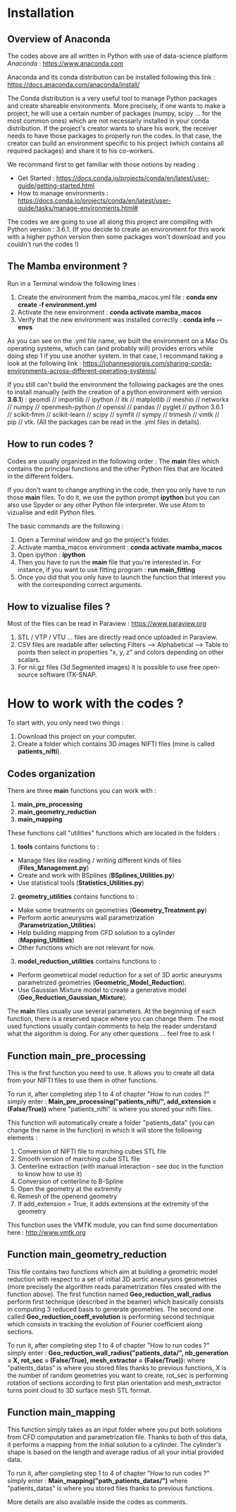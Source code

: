# Installation

## Overview of Anaconda

The codes above are all written in Python with use of data-science platform _Anaconda_ : https://www.anaconda.com

Anaconda and its conda distribution can be installed following this link : https://docs.anaconda.com/anaconda/install/

The Conda distribution is a very useful tool to manage Python packages and create shareable environments. More precisely, if one wants to make a project, he will use a certain number of packages (numpy, scipy ... for the most common ones) which are not necessarly installed in your conda distribution. If the project's creator wants to share his work, the receiver needs to have those packages to properly run the codes. In that case, the creator can build an environment specific to his project (which contains all required packages) and share it to his co-workers. 

We recommand first to get familiar with those notions by reading : 
- Get Started : https://docs.conda.io/projects/conda/en/latest/user-guide/getting-started.html
- How to manage environments : https://docs.conda.io/projects/conda/en/latest/user-guide/tasks/manage-environments.html#

The codes we are going to use all along this project are compiling with Python version : 3.6.1. (If you decide to create an environment for this work with a higher python version then some packages won't download and you couldn't run the codes !)

## The Mamba environment ? 

Run in a Terminal window the following lines : 

1. Create the environment from the mamba_macos.yml file : **conda env create -f environment.yml**
2. Activate the new environment : **conda activate mamba_macos**
3. Verify that the new environment was installed correctly : **conda info --envs**

As you can see on the .yml file name, we built the environment on a Mac Os operating systems, which can (and probably will) provides errors while doing step 1 if you use another system. In that case, I recommand taking a look at the following link : https://johannesgiorgis.com/sharing-conda-environments-across-different-operating-systems/.

If you still can't build the environment the following packages are the ones to install manually (with the creation of a python environment with version **3.6.1**) : geomdl // importlib // ipython // itk // matplotlib // meshio // networkx // numpy // openmesh-python // openssl // pandas // pyglet // python 3.6.1 // scikit-fmm // scikit-learn // scipy // symfit // sympy // trimesh // vmtk // pip // vtk. (All the packages can be read in the .yml files in details).

## How to run codes ? 

Codes are usually organized in the following order : The __main__ files which contains the principal functions and the other Python files that are located in the different folders. 

If you don't want to change anything in the code, then you only have to run those __main__ files. To do it, we use the python prompt **ipython** but you can also use Spyder or any other Python file interpreter. We use Atom to vizualise and edit Python files. 

The basic commands are the following : 

1. Open a Terminal window and go the project's folder.
2. Activate mamba_macos environment : **conda activate mamba_macos**
3. Open ipython : **ipython**
4. Then you have to run the __main__ file that you're interested in. For instance, if you want to use fitting program : **run main_fitting**
5. Once you did that you only have to launch the function that interest you with the corresponding correct arguments.

## How to vizualise files ?

Most of the files can be read in Paraview : https://www.paraview.org 

1. STL / VTP / VTU ... files are directly read once uploaded in Paraview.
2. CSV files are readable after selecting Filters --> Alphabetical --> Table to points then select in properties "x, y, z" and colors depending on other scalars.
3. For nii.gz files (3d Segmented images) it is possible to use free open-source software ITK-SNAP.

# How to work with the codes ?

To start with, you only need two things : 

1. Download this project on your computer.
2. Create a folder which contains 3D images NIFTI files (mine is called **patients_nifti**).

## Codes organization 

There are three __main__ functions you can work with : 

1. **main_pre_processing**
2. **main_geometry_reduction**
3. **main_mapping**

These functions call "utilities" functions which are located in the folders : 

1. **tools** contains functions to :
  * Manage files like reading / writing different kinds of files (**Files_Management.py**)
  * Create and work with BSplines (**BSplines_Utilities.py**)
  * Use statistical tools (**Statistics_Utilities.py**)
2. **geometry_utilities** contains functions to : 
  * Make some treatments on geometries (**Geometry_Treatment.py**)
  * Perform aortic aneurysms wall parametrization (**Parametrization_Utilities**)
  * Help building mapping from CFD solution to a cylinder (**Mapping_Utilities**)
  * Other functions which are not relevant for now.
3. **model_reduction_utilities** contains functions to : 
  * Perform geometrical model reduction for a set of 3D aortic aneurysms parametrized geometries (**Geometric_Model_Reduction**).
  * Use Gaussian Mixture model to create a generative model (**Geo_Reduction_Gaussian_Mixture**).

The __main__ files usually use several parameters. At the beginning of each function, there is a reserved space where you can change them. The most used functions usually contain comments to help the reader understand what the algorithm is doing. For any other questions ... feel free to ask ! 

## Function main_pre_processing 

This is the first function you need to use. It allows you to create all data from your NIFTI files to use them in other functions. 

To run it, after completing step 1 to 4 of chapter "How to run codes ?" simply enter : **Main_pre_processing("patients_nifti/", add_extension = (False/True))** where "patients_nifti" is where you stored your nifti files.

This function will automatically create a folder "patients_data" (you can change the name in the function) in which it will store the following elements : 
1. Conversion of NIFTI file to marching cubes STL file
2. Smooth version of marching cube STL file 
3. Centerline extraction (with manual interaction - see doc in the function to know how to use it)
4. Conversion of centerline to B-Spline
5. Open the geometry at the extremity 
6. Remesh of the openend geometry 
7. If add_extension = True, it adds extensions at the extremity of the geometry

This function uses the VMTK module, you can find some documentation here : http://www.vmtk.org 

## Function main_geometry_reduction

This file contains two functions which aim at building a geometric model reduction with respect to a set of initial 3D aortic aneurysms geometries (more precisely the algorithm reads parametrization files created with the function above). The first function named **Geo_reduction_wall_radius** perform first technique (described in the beamer) which basically consists in computing 3 reduced basis to generate geometries. The second one called **Geo_reduction_coeff_evolution** is performing second technique which consists in tracking the evolution of Fourier coefficient along sections. 

To run it, after completing step 1 to 4 of chapter "How to run codes ?" simply enter : **Geo_reduction_wall_radius("patients_data/", nb_generation = X, rot_sec = (False/True), mesh_extractor = (False/True)):** where "patients_datas" is where you stored files thanks to previous functions, X is the number of random geometries you want to create, rot_sec is performing rotation of sections according to first plan orientation and mesh_extractor turns point cloud to 3D surface mesh STL format.

## Function main_mapping

This function simply takes as an input folder where you put both solutions from CFD computation and parametrization file. Thanks to both of this data, it performs a mapping from the initial solution to a cylinder. The cylinder's shape is based on the length and average radius of all your initial provided data.

To run it, after completing step 1 to 4 of chapter "How to run codes ?" simply enter : **Main_mapping("path_patients_datas/")** where "patients_datas" is where you stored files thanks to previous functions.

More details are also available inside the codes as comments.
